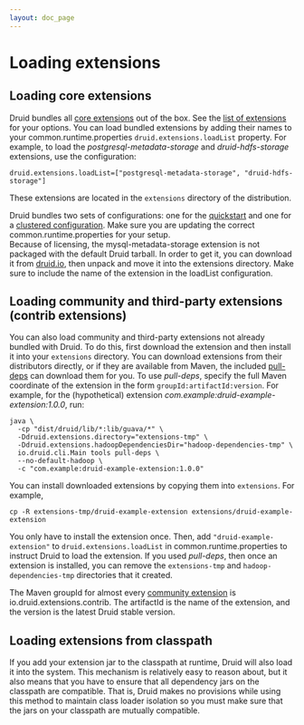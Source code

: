 ```yaml
---
layout: doc_page
---
```


# Loading extensions

## Loading core extensions

Druid bundles all [core extensions](../development/extensions.html#core-extensions) out of the box. 
See the [list of extensions](../development/extensions.html#core-extensions) for your options. You 
can load bundled extensions by adding their names to your common.runtime.properties 
`druid.extensions.loadList` property. For example, to load the *postgresql-metadata-storage* and 
*druid-hdfs-storage* extensions, use the configuration:

```
druid.extensions.loadList=["postgresql-metadata-storage", "druid-hdfs-storage"]
```

These extensions are located in the `extensions` directory of the distribution.

<div class="note info">
Druid bundles two sets of configurations: one for the <a href="../tutorials/quickstart.html">quickstart</a> and 
one for a <a href="../tutorials/cluster.html">clustered configuration</a>. Make sure you are updating the correct 
common.runtime.properties for your setup.
</div>

<div class="note caution">
Because of licensing, the mysql-metadata-storage extension is not packaged with the default Druid tarball. In order to get it, you can download it from <a href="http://druid.io/downloads.html">druid.io</a>, 
then unpack and move it into the extensions directory. Make sure to include the name of the extension in the loadList configuration.
</div>

## Loading community and third-party extensions (contrib extensions)

You can also load community and third-party extensions not already bundled with Druid. To do this, first download the extension and 
then install it into your `extensions` directory. You can download extensions from their distributors directly, or 
if they are available from Maven, the included [pull-deps](../operations/pull-deps.html) can download them for you. To use *pull-deps*, 
specify the full Maven coordinate of the extension in the form `groupId:artifactId:version`. For example, 
for the (hypothetical) extension *com.example:druid-example-extension:1.0.0*, run: 

```
java \
  -cp "dist/druid/lib/*:lib/guava/*" \
  -Ddruid.extensions.directory="extensions-tmp" \
  -Ddruid.extensions.hadoopDependenciesDir="hadoop-dependencies-tmp" \
  io.druid.cli.Main tools pull-deps \
  --no-default-hadoop \
  -c "com.example:druid-example-extension:1.0.0"
```

You can install downloaded extensions by copying them into `extensions`. For example,

```
cp -R extensions-tmp/druid-example-extension extensions/druid-example-extension
```

You only have to install the extension once. Then, add `"druid-example-extension"` to 
`druid.extensions.loadList` in common.runtime.properties to instruct Druid to load the extension. If 
you used *pull-deps*, then once an extension is installed, you can remove the `extensions-tmp` and 
`hadoop-dependencies-tmp` directories that it created.

<div class="note info">
The Maven groupId for almost every <a href="../development/extensions.html#community-extensions">community extension</a> is io.druid.extensions.contrib. The artifactId is the name 
of the extension, and the version is the latest Druid stable version.
</div>


## Loading extensions from classpath

If you add your extension jar to the classpath at runtime, Druid will also load it into the system.  This mechanism is relatively easy to reason about, 
but it also means that you have to ensure that all dependency jars on the classpath are compatible.  That is, Druid makes no provisions while using 
this method to maintain class loader isolation so you must make sure that the jars on your classpath are mutually compatible.
